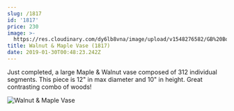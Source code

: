 ```yaml
---
slug: /1817
id: '1817'
price: 230
image: >-
  https://res.cloudinary.com/dy6lb8vna/image/upload/v1548276582/GB%20Bowlworks%20Gallery/IMG_1783a.jpg
title: Walnut & Maple Vase (1817)
date: 2019-01-30T00:48:23.242Z
---
```

Just completed, a large Maple & Walnut vase composed of 312 individual segments. This piece is 12" in max diameter and 10" in height. Great contrasting combo of woods!

![Walnut & Maple Vase](https://res.cloudinary.com/dy6lb8vna/image/upload/v1549252422/GB%20Bowlworks%20Gallery/IMG_1763.jpg)
